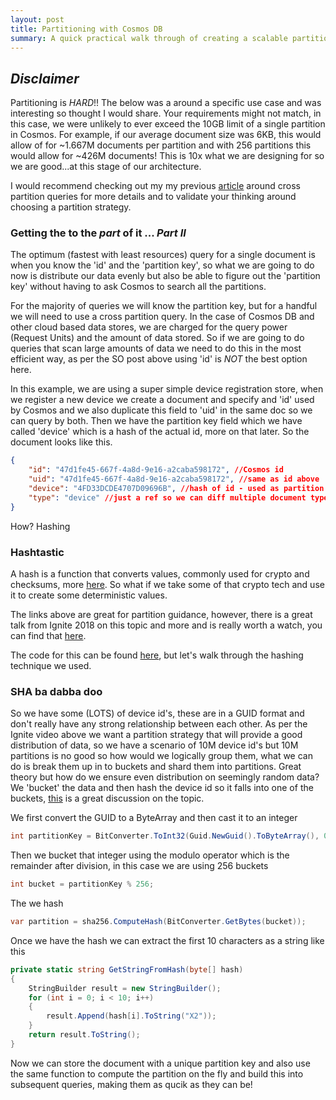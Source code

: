 ```yaml
---
layout: post
title: Partitioning with Cosmos DB
summary: A quick practical walk through of creating a scalable partition strategy for Cosmos DB
---
```


## *Disclaimer*
Partitioning is *HARD*!!
The below was a around a specific use case and was interesting so thought I would share.
Your requirements might not match, in this case, we were unlikely to ever exceed the 10GB limit of a single partition in Cosmos. For example, if our average document size was 6KB, this would allow of for ~1.667M documents per partition and with 256 partitions this would allow for ~426M documents! This is 10x what we are designing for so we are good...at this stage of our architecture.

I would recommend checking out my my previous [article](https://msimpson.co.nz/Cosmos-Cross-Partition) around cross partition queries for more details and to validate your thinking around choosing a partition strategy.


### Getting the to the *part* of it ... *Part II*

The optimum (fastest with least resources) query for a single document is when you know the 'id' and the 'partition key', so what we are going to do now is distribute our data evenly but also be able to figure out the 'partition key' without having to ask Cosmos to search all the partitions.

For the majority of queries we will know the partition key, but for a handful we will need to use a cross partition query. In the case of Cosmos DB and other cloud based data stores, we are charged for the query power (Request Units) and the amount of data stored. So if we are going to do queries that scan large amounts of data we need to do this in the most efficient way, as per the SO post above using 'id' is *NOT* the best option here.

In this example, we are using a super simple device registration store, when we register a new device we create a document and specify and 'id' used by Cosmos and we also duplicate this field to 'uid' in the same doc so we can query by both. Then we have the partition key field which we have called 'device' which is a hash of the actual id, more on that later. So the document looks like this.

```json
{
    "id": "47d1fe45-667f-4a8d-9e16-a2caba598172", //Cosmos id
    "uid": "47d1fe45-667f-4a8d-9e16-a2caba598172", //same as id above
    "device": "4FD33DCDE4707D09696B", //hash of id - used as partition key
    "type": "device" //just a ref so we can diff multiple document types in the same collection
}
```

How? Hashing

### Hashtastic

A hash is a function that converts values, commonly used for crypto and checksums, more [here](https://en.wikipedia.org/wiki/List_of_hash_functions). So what if we take some of that crypto tech and use it to create some deterministic values.

The links above are great for partition guidance, however, there is a great talk from Ignite 2018 on this topic and more and is really worth a watch, you can find that [here](https://www.youtube.com/watch?v=rapFud8vu0k).

The code for this can be found [here](https://github.com/msimpsonnz/msft-misc/tree/master/nosql), but let's walk through the hashing technique we used.

### SHA ba dabba doo

So we have some (LOTS) of device id's, these are in a GUID format and don't really have any strong relationship between each other. As per the Ignite video above we want a partition strategy that will provide a good distribution of data, so we have a scenario of 10M device id's but 10M partitions is no good so how would we logically group them, what we can do is break them up in to buckets and shard them into partitions. Great theory but how do we ensure even distribution on seemingly random data? We 'bucket' the data and then hash the device id so it falls into one of the buckets, [this](https://crypto.stackexchange.com/questions/17990/sha256-output-to-0-99-number-range/17994#17994) is a great discussion on the topic.

We first convert the GUID to a ByteArray and then cast it to an integer
```csharp
int partitionKey = BitConverter.ToInt32(Guid.NewGuid().ToByteArray(), 0);
```

Then we bucket that integer using the modulo operator which is the remainder after division, in this case we are using 256 buckets
```csharp
int bucket = partitionKey % 256;
```

The we hash
```csharp
var partition = sha256.ComputeHash(BitConverter.GetBytes(bucket));
```

Once we have the hash we can extract the first 10 characters as a string like this
```csharp
private static string GetStringFromHash(byte[] hash)
{
    StringBuilder result = new StringBuilder();
    for (int i = 0; i < 10; i++)
    {
        result.Append(hash[i].ToString("X2"));
    }
    return result.ToString();
}
```

Now we can store the document with a unique partition key and also use the same function to compute the partition on the fly and build this into subsequent queries, making them as qucik as they can be!